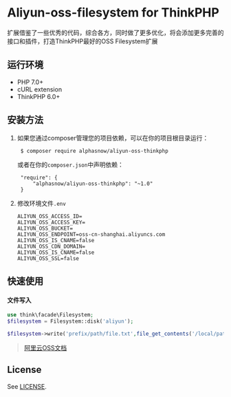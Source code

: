 # Aliyun-oss-filesystem for ThinkPHP

扩展借鉴了一些优秀的代码，综合各方，同时做了更多优化，将会添加更多完善的接口和插件，打造ThinkPHP最好的OSS Filesystem扩展

## 运行环境
- PHP 7.0+
- cURL extension
- ThinkPHP 6.0+

## 安装方法
1. 如果您通过composer管理您的项目依赖，可以在你的项目根目录运行：

        $ composer require alphasnow/aliyun-oss-thinkphp

   或者在你的`composer.json`中声明依赖：

        "require": {
            "alphasnow/aliyun-oss-thinkphp": "~1.0"
        }

2. 修改环境文件`.env`
    ```
    ALIYUN_OSS_ACCESS_ID=
    ALIYUN_OSS_ACCESS_KEY=
    ALIYUN_OSS_BUCKET=
    ALIYUN_OSS_ENDPOINT=oss-cn-shanghai.aliyuncs.com
    ALIYUN_OSS_IS_CNAME=false
    ALIYUN_OSS_CDN_DOMAIN=
    ALIYUN_OSS_IS_CNAME=false
    ALIYUN_OSS_SSL=false
    ```

## 快速使用

#### 文件写入
```php
use think\facade\Filesystem;
$filesystem = Filesystem::disk('aliyun');

$filesystem->write('prefix/path/file.txt',file_get_contents('/local/path/file.txt'));
```

> [阿里云OSS文档](https://help.aliyun.com/document_detail/32099.html?spm=5176.doc31981.6.335.eqQ9dM)

## License
See [LICENSE](LICENSE).
